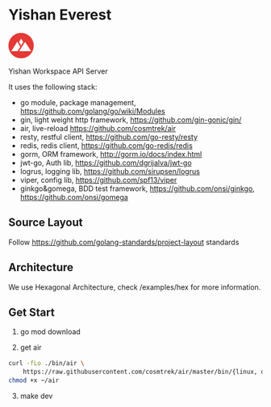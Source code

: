 # Yishan Everest

<img src="./assets/logo.svg" alt="drawing" width="50"/>

Yishan Workspace API Server

It uses the following stack:
- go module, package management, https://github.com/golang/go/wiki/Modules
- gin, light weight http framework, https://github.com/gin-gonic/gin/
- air, live-reload https://github.com/cosmtrek/air
- resty, restful client, https://github.com/go-resty/resty
- redis, redis client, https://github.com/go-redis/redis
- gorm, ORM framework, http://gorm.io/docs/index.html
- jwt-go, Auth lib, https://github.com/dgrijalva/jwt-go
- logrus, logging lib, https://github.com/sirupsen/logrus
- viper, config lib, https://github.com/spf13/viper
- ginkgo&gomega, BDD test framework, https://github.com/onsi/ginkgo, https://github.com/onsi/gomega

## Source Layout

Follow https://github.com/golang-standards/project-layout standards

## Architecture

We use Hexagonal Architecture, check /examples/hex for more information.

## Get Start

1. go mod download

2. get air
```bash
curl -fLo ./bin/air \
    https://raw.githubusercontent.com/cosmtrek/air/master/bin/{linux, darwin, windows}/air
chmod +x ~/air
```

3. make dev
###